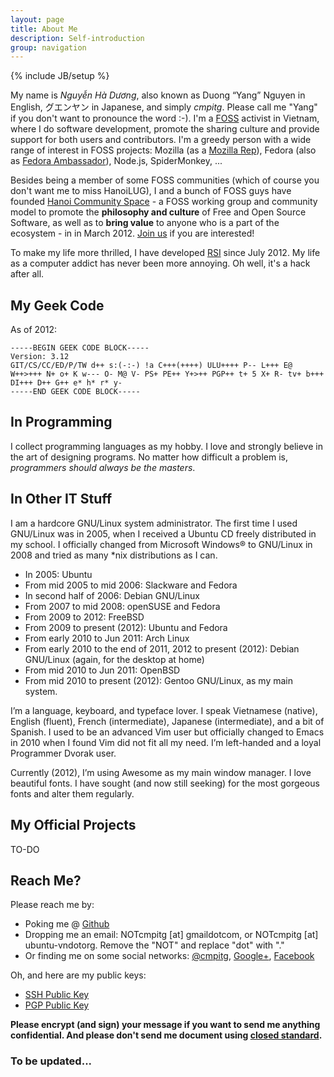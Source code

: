 ```yaml
---
layout: page
title: About Me
description: Self-introduction
group: navigation
---
```

{% include JB/setup %}


My name is *Nguyễn Hà Dương*, also known as Duong “Yang” Nguyen in English, グエンヤン in Japanese, and simply *cmpitg*. Please call me "Yang" if you don't want to pronounce the word :-). I'm a [FOSS](http://en.wikipedia.org/wiki/Free_and_Open_Source_Software) activist in Vietnam, where I do software development, promote the sharing culture and provide support for both users and contributors. I'm a greedy person with a wide range of interest in FOSS projects: Mozilla (as a [Mozilla Rep](https://wiki.mozilla.org/User:Cmpitg)), Fedora (also as [Fedora Ambassador](https://fedoraproject.org/wiki/User:Cmpitg)), Node.js, SpiderMonkey, ...

Besides being a member of some FOSS communities (which of course you don't want me to miss HanoiLUG), I and a bunch of FOSS guys have founded [Hanoi Community Space](http://khonggiancongdong.org) - a FOSS working group and community model to promote the **philosophy and culture** of Free and Open Source Software, as well as to **bring value** to anyone who is a part of the ecosystem - in in March 2012. [Join us](https://groups.google.com/group/khonggian-congdong) if you are interested!

To make my life more thrilled, I have developed [RSI](http://en.wikipedia.org/wiki/Repetitive_strain_injury) since July 2012. My life as a computer addict has never been more annoying. Oh well, it's a hack after all.

<!--

My name is *Nguyễn Hà Dương*, also known as Duong “Yang” Nguyen in English, グエンヤン in Japanese, and simply *cmpitg*. I have been working as a freelancer since 2006. I also worked for several companies in the past (all of them were not open source) and now happily reside in [iWay](http://iwayvietnam.com). I am a member of HanoiLUG (Hanoi Linux User Group), Ubuntu-VN, OLPC Vietnam. My main contributor lies in Mozilla and Fedora projects. I have been a [Fedora Ambassador](https://fedoraproject.org/wiki/User:Cmpitg) and [Mozilla Rep](https://wiki.mozilla.org/User:Cmpitg) since 2012.

-->

## My Geek Code

As of 2012:

    -----BEGIN GEEK CODE BLOCK-----
    Version: 3.12
    GIT/CS/CC/ED/P/TW d++ s:(-:-) !a C+++(++++) ULU++++ P-- L+++ E@
    W++>+++ N+ o+ K w--- O- M@ V- PS+ PE++ Y+>++ PGP++ t+ 5 X+ R- tv+ b+++
    DI+++ D++ G++ e* h* r* y-
    -----END GEEK CODE BLOCK-----

## In Programming

I collect programming languages as my hobby. I love and strongly believe in the art of designing programs. No matter how difficult a problem is, *programmers should always be the masters*.

## In Other IT Stuff

I am a hardcore GNU/Linux system administrator. The first time I used GNU/Linux was in 2005, when I received a Ubuntu CD freely distributed in my school. I officially changed from Microsoft Windows® to GNU/Linux in 2008 and tried as many \*nix distributions as I can.

- In 2005: Ubuntu
- From mid 2005 to mid 2006: Slackware and Fedora
- In second half of 2006: Debian GNU/Linux
- From 2007 to mid 2008: openSUSE and Fedora
- From 2009 to 2012: FreeBSD
- From 2009 to present (2012): Ubuntu and Fedora
- From early 2010 to Jun 2011: Arch Linux
- From early 2010 to the end of 2011, 2012 to present (2012): Debian GNU/Linux (again, for the desktop at home)
- From mid 2010 to Jun 2011: OpenBSD
- From mid 2010 to present (2012): Gentoo GNU/Linux, as my main system.

I’m a language, keyboard, and typeface lover. I speak Vietnamese (native), English (fluent), French (intermediate), Japanese (intermediate), and a bit of Spanish. I used to be an advanced Vim user but officially changed to Emacs in 2010 when I found Vim did not fit all my need. I’m left-handed and a loyal Programmer Dvorak user.

Currently (2012), I’m using Awesome as my main window manager. I love beautiful fonts. I have sought (and now still seeking) for the most gorgeous fonts and alter them regularly.

<!--

Recommended Programming Languages

    Wildly encouraged: Clojure, Haskell, Ruby, Go-lang, Shen (immature). Suitable for virtually everything, from general-purpose tasks to domain-specific tasks.
    Strongly encouraged:
        For scripting: newLISP, Python, Shen.
        General-purpose: Smalltalk, Qi, Ruby, Python, Shen.
        For concurrent programming: Erlang, Scala, Clojure, newLISP.
        Lightweight and fast: newLISP, Lua.
        For Embedded systems: Lua.
        Network-related: JavaScript, Clojure, Scala, newLISP.
        Good asbtraction: JavaScript, Scala, Lua, Qi, Shen, Prolog.
    Encouraged: Scheme, Awk, Objective-C, Common Lisp.
    Discouraged: PHP, Visual Basic.
    Strongly discouraged:
        Verbose, noisy, dangerous, encouraging bad programming practices: C++, Java, Perl, SQL.
        Slow: Java, Perl, SQL.
        Confusing and stupidly designed: Java, Perl, C++, Common Lisp.
    Exceptions (both encouraged and discouraged): C, Assembly, Common Lisp.
    Notes:
        The worst features of newLISP, in my opinion, are the overuse of global symbols (namedly context, passed by reference), and lack of hashtable-like local data structure. I have written a quick-and-dirty dictionary/map/hashtable implementation for personal use at github.
        Racket is very noisy, especially when writing large programs.
        Python does not force programmers to do things conventionally. Its standardization process is inconsistent.
        Smalltalk and Ruby are very clear, declarative, and have best programming practices in the world. However, they are relatively slow compared to other general-purpose languages.
        Smalltalk’s documentation is very poor and not well-maintained, except for some basic books. (Check out Pharo by example)
        Been in documentation hell? Try Racket, Haskell, newLISP, Python!
        The ANSI Common Lisp standard is huge, overcomplicated, noisy, unconventional, inconsistent and really confusing. Common Lisp makes programmers slaves! However, it features many of the best programming paradigms, see Paul Graham’s Revenge of the Nerds.

-->

## My Official Projects

TO-DO

## Reach Me?

Please reach me by:

- Poking me @ [Github](https://www.github.com/CMPITG)
- Dropping me an email: NOTcmpitg [at] gmaildotcom, or NOTcmpitg [at] ubuntu-vndotorg. Remove the "NOT" and replace "dot" with "."
- Or finding me on some social networks: [@cmpitg](http://twitter.com/#!/cmpitg), [Google+](https://plus.google.com/#118060248339095886143/about), [Facebook](https://www.facebook.com/cmpitg)

Oh, and here are my public keys:

* [SSH Public Key](/ssh.public.key.txt)
* [PGP Public Key](/public.key.txt)

**Please encrypt (and sign) your message if you want to send me anything confidential.  And please don't send me document using [closed standard](http://www.gnu.org/philosophy/no-word-attachments.html).**

### To be updated...
